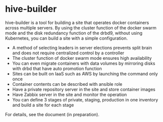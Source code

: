 # hive-builder

hive-builder is a tool for building a site that operates docker containers across multiple servers. By using the cluster function of the docker swarm mode and the disk redundancy function of the drbd9, without using Kubernetes, you can build a site with a simple configuration.

- A method of selecting leaders in server elections prevents split brain and does not require centralized control by a controller
- The cluster function of docker swarm mode ensures high availability
- You can even migrate containers with data volumes by mirroring disks with drbd that have auto promotion function
- Sites can be built on IaaS such as AWS by launching the command only once
- Container contents can be described with ansible role
- Have a private repository server in the site and store container images
- Have Zabbix server in the site and monitor the operation
- You can define 3 stages of private, staging, production in one inventory and build a site for each stage

For details, see the document (in preparation).

